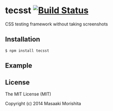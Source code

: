 # tecsst [![Build Status](https://travis-ci.org/morishitter/tecsst.svg)](https://travis-ci.org/morishitter/tecsst)

CSS testing framework without taking screenshots

## Installation

```shell
$ npm install tecsst
```

## Example

## License

The MIT License (MIT)

Copyright (c) 2014 Masaaki Morishita
